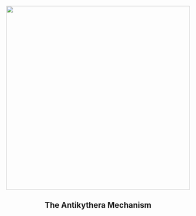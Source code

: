 
<p align="center"><img src="https://apod.nasa.gov/apod/image/2307/antikythera_wikipedia_960.jpg" width="500" height="500"></p>
<h2 align="center"> The Antikythera Mechanism </h2>
